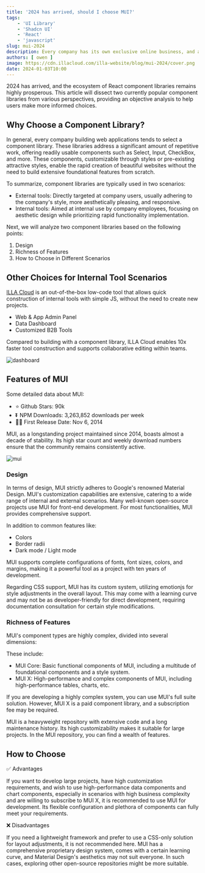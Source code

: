 ```yaml
---
title: '2024 has arrived, should I choose MUI?'
tags:
    - 'UI Library'
    - 'Shadcn UI'
    - 'React'
    - 'javascript'
slug: mui-2024
description: Every company has its own exclusive online business, and as the business continues to update and iterate, the complexity of the business will continuously increase over time.
authors: [ owen ]
image: https://cdn.illacloud.com/illa-website/blog/mui-2024/cover.png
date: 2024-01-03T10:00
---
```



2024 has arrived, and the ecosystem of React component libraries remains highly prosperous. This article will dissect two currently popular component libraries from various perspectives, providing an objective analysis to help users make more informed choices.

## Why Choose a Component Library?

In general, every company building web applications tends to select a component library. These libraries address a significant amount of repetitive work, offering readily usable components such as Select, Input, CheckBox, and more. These components, customizable through styles or pre-existing attractive styles, enable the rapid creation of beautiful websites without the need to build extensive foundational features from scratch.

To summarize, component libraries are typically used in two scenarios:

- External tools: Directly targeted at company users, usually adhering to the company's style, more aesthetically pleasing, and responsive.
- Internal tools: Aimed at internal use by company employees, focusing on aesthetic design while prioritizing rapid functionality implementation.

Next, we will analyze two component libraries based on the following points:

1. Design
2. Richness of Features
3. How to Choose in Different Scenarios

## Other Choices for Internal Tool Scenarios

[ILLA Cloud](https://illacloud.com/) is an out-of-the-box low-code tool that allows quick construction of internal tools with simple JS, without the need to create new projects.

- Web & App Admin Panel
- Data Dashboard
- Customized B2B Tools

Compared to building with a component library, ILLA Cloud enables 10x faster tool construction and supports collaborative editing within teams.

![dashboard](https://cdn.illacloud.com/illa-website/blog/mui-2024/dashboard.png)

## Features of MUI

Some detailed data about MUI:

- ⭐ Github Stars: 90k
- ⏬ NPM Downloads: 3,263,852 downloads per week
- 💪🏼 First Release Date: Nov 6, 2014

MUI, as a longstanding project maintained since 2014, boasts almost a decade of stability. Its high star count and weekly download numbers ensure that the community remains consistently active.

![mui](https://cdn.illacloud.com/illa-website/blog/mui-2024/mui.png)

### Design

In terms of design, MUI strictly adheres to Google's renowned Material Design. MUI's customization capabilities are extensive, catering to a wide range of internal and external scenarios. Many well-known open-source projects use MUI for front-end development. For most functionalities, MUI provides comprehensive support.

In addition to common features like:

- Colors
- Border radii
- Dark mode / Light mode

MUI supports complete configurations of fonts, font sizes, colors, and margins, making it a powerful tool as a project with ten years of development.

Regarding CSS support, MUI has its custom system, utilizing emotionjs for style adjustments in the overall layout. This may come with a learning curve and may not be as developer-friendly for direct development, requiring documentation consultation for certain style modifications.

### Richness of Features

MUI's component types are highly complex, divided into several dimensions:

These include:

- MUI Core: Basic functional components of MUI, including a multitude of foundational components and a style system.
- MUI X: High-performance and complex components of MUI, including high-performance tables, charts, etc.

If you are developing a highly complex system, you can use MUI's full suite solution. However, MUI X is a paid component library, and a subscription fee may be required.

MUI is a heavyweight repository with extensive code and a long maintenance history. Its high customizability makes it suitable for large projects. In the MUI repository, you can find a wealth of features.

## How to Choose

✅ Advantages

If you want to develop large projects, have high customization requirements, and wish to use high-performance data components and chart components, especially in scenarios with high business complexity and are willing to subscribe to MUI X, it is recommended to use MUI for development. Its flexible configuration and plethora of components can fully meet your requirements.

❌ Disadvantages

If you need a lightweight framework and prefer to use a CSS-only solution for layout adjustments, it is not recommended here. MUI has a comprehensive proprietary design system, comes with a certain learning curve, and Material Design's aesthetics may not suit everyone. In such cases, exploring other open-source repositories might be more suitable.
